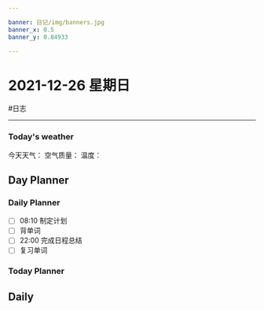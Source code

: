 ```yaml
---

banner: 日记/img/banners.jpg
banner_x: 0.5
banner_y: 0.84933

---
```

# 2021-12-26 星期日
#日志 

---

### Today's weather
今天天气：
空气质量：
温度：
## Day Planner

### Daily Planner
- [ ] 08:10 制定计划
- [ ] 背单词
- [ ] 22:00 完成日程总结
- [ ] 复习单词

### Today Planner

## Daily


